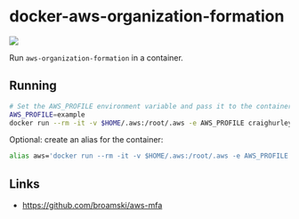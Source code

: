 # docker-aws-organization-formation

![](https://github.com/craighurley/docker-aws-organization-formation/workflows/Build%20and%20Publish%20to%20Docker%20Hub/badge.svg)

Run `aws-organization-formation` in a container.

## Running

```sh
# Set the AWS_PROFILE environment variable and pass it to the container
AWS_PROFILE=example
docker run --rm -it -v $HOME/.aws:/root/.aws -e AWS_PROFILE craighurley/aws-organization-formation
```

Optional: create an alias for the container:

```sh
alias aws='docker run --rm -it -v $HOME/.aws:/root/.aws -e AWS_PROFILE craighurley/aws-organization-formation'
```

## Links

- <https://github.com/broamski/aws-mfa>
